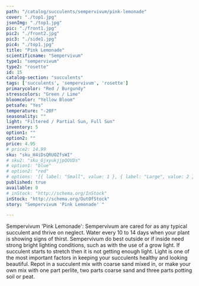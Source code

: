 ```yaml
---
path: "/catalog/succulents/sempervivum/pink-lemonade"
cover: "./top1.jpg"
jsonImg: "./top1.jpg"
pic: "./front1.jpg"
pic2: "./front2.jpg"
pic3: "./side1.jpg"
pic4: "./top1.jpg"
title: "Pink Lemonade"
scientificname: "Sempervivum"
type1: "sempervivum"
type2: "rosette"
id: 15
catalog-section: "succulents"
tags: ['succulents', 'sempervivum', 'rosette']
primarycolor: "Red / Burgundy"
stresscolors: "Green / Lime"
bloomcolor: "Yellow Bloom"
petsafe: "Yes"
temperature: "-20F"
seasonality: ""
light: "Filtered / Partial Sun, Full Sun"
inventory: 5
option1: ""
option2: ""
price: 4.95
# price2: 14.99
sku: "sku_H4iDsQRUOZfsWI"
# sku2: "sku_GjxyukjjpQOVDs"
# option1: "blue"
# option2: "red"
# options: '[{ label: "Small", value: 1 }, { label: "Large", value: 2 }]'
published: true
available: 0
# inStock: "http://schema.org/InStock"
inStock: "http://schema.org/OutOfStock"
story: "Sempervivum 'Pink Lemonade' "

---
```

Sempervivum 'Pink Lemonade': Sempervivum are cared for as any typical succulent and thrive on neglect. Water every 10 to 14 days when your plant is showing signs of thirst. Sempervivum do best outside or if inside need strong bright lighting conditions, such as with the use of a grow light. If succulent starts to stretch then it is not getting enough light. Light is one of the most important factors in keeping your succulents healthy and looking beautiful. Repot in a succulent mix with coarse sand mixed in, or make your own mix with one part perlite, two parts coarse sand and three parts potting soil or peat.